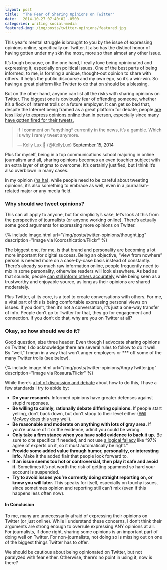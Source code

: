 ```yaml
---
layout: post
title:  "The Fear of Sharing Opinions on Twitter"
date:   2014-10-27 07:40:02 -0500
categories: writing social-media
featured-img: /img/posts/twitter-opinions/featured.jpg
---
```


This year’s mental struggle is brought to you by the issue of expressing opinions online, specifically on Twitter. It also has the distinct honor of having gotten under my skin the most, more so than almost any other issue.

It’s tough because, on the one hand, I really love being opinionated and expressing it, especially on political issues. One of the best parts of being informed, to me, is forming a unique, thought-out opinion to share with others. It helps the public discourse and my own ego, so it’s a win-win. So having a great platform like Twitter to do that on should be a blessing.

But on the other hand, anyone can list all the risks with sharing opinions on Twitter. The biggest one is obviously fear of offending someone, whether it’s a flock of Internet trolls or a future employer. It can get so bad that, despite the Internet being framed as a great platform for debate, people [are less likely to express opinions online than in person](https://www.yahoo.com/tech/study-social-media-users-shy-away-from-opinions-95832312754.html), especially since [many have gotten fired for their tweets.](http://www.businessinsider.com/twitter-fired-2011-5?op=1)

<blockquote class="twitter-tweet" lang="en">If I comment on *anything* currently in the news, it’s a gamble. Which is why I rarely tweet anymore.

— Kelly Lux  (@KellyLux) <a href="https://twitter.com/KellyLux/status/511521194672394240">September 15, 2014</a></blockquote>
<script src="//platform.twitter.com/widgets.js" async="" charset="utf-8"></script>

Plus for myself, being in a top communications school majoring in online journalism and all, sharing opinions becomes an even touchier subject with an extra layer of stigma to overcome. It’s certainly justified, but I think it’s also overblown in many cases.

In my opinion ([ha ha](http://tvtropes.org/pmwiki/pmwiki.php/Main/Pun?from=Main.IncrediblyLamePun)), while people need to be careful about tweeting opinions, it’s also something to embrace as well, even in a journalism-related major or any media field.

### Why should we tweet opinions?
This can all apply to anyone, but for simplicity’s sake, let’s look at this from the perspective of journalists (or anyone working online). There’s actually some good arguments for expressing more opinions on Twitter.

{% include image.html url="/img/posts/twitter-opinions/thought.jpg" description="Image via Kooroshication/Flickr" %}

The biggest one, for me, is that brand and personality are becoming a lot more important for digital success. Being an objective, “view from nowhere” person is needed more on a case-by-case basis instead of constantly. There’s already so much raw information online, people frequently need to mix in some personality, otherwise readers will look elsewhere. As bad as that sounds, people [can still inform others accurately](http://archive.pressthink.org/2003/09/18/jennings.html) while being seen as a trustworthy and enjoyable source, as long as their opinions are shared moderately.

Plus Twitter, at its core, is a tool to create conversations with others. For me, a vital part of this is being comfortable expressing personal views on issues. If you don’t, then it’s not a conversation, it’s just a one-way transfer of info. People don’t go to Twitter for that, they go for engagement and connection. If you don’t do that, why are you on Twitter at all?

### Okay, so how should we do it?
Good question, size three header. Even though I advocate sharing opinions on Twitter, I do acknowledge there are several rules to follow to do it well. By “well,” I mean in a way that won’t anger employers or *** off some of the many Twitter trolls (see below).

{% include image.html url="/img/posts/twitter-opinions/AngryTwitter.jpg" description="Image via Rosaura/Flickr" %}

While there’s [a lot of discussion and debate](http://stevebuttry.wordpress.com/2012/02/06/questions-and-answers-about-journalists-opinions-in-social-media/) about how to do this, I have a few standards I try to abide by:

* **Do your research.** Informed opinions have greater defenses against stupid responses.
* **Be willing to calmly, rationally debate differing opinions.** If people start yelling, don’t back down, but don’t stoop to their level either ([Will McAvoy does this very well](https://twitter.com/WillMcAvoyACN)).
* **Be reasonable and moderate on anything with lots of gray area.** If you’re unsure of it or the evidence, admit you could be wrong.
* **Only take a firm stance when you have solid evidence to back it up.** Be sure to cite specifics if needed, and not use [a logical fallacy](http://utminers.utep.edu/omwilliamson/ENGL1311/fallacies.htm) like “97% agree of experts on it, so it must automatically be right.”
* **Provide some added value through humor, personality, or interesting info.** Make it the added flair that people look forward to.
* **If an issue seems too hot or controversial, then play it safe and avoid it.** Sometimes it’s not worth the risk of getting spammed so hard your account is suspended.
* **Try to avoid issues you’re currently doing straight reporting on, or know you will later.** This speaks for itself, especially on touchy issues, since sometimes opinion and reporting still can’t mix (even if this happens less often now).

#### In Conclusion
To me, many are unnecessarily afraid of expressing their opinions on Twitter (or just online). While I understand these concerns, I don’t think their arguments are strong enough to overrule expressing ANY opinions at all. For journalists, if done right, sharing some opinions is an important part of doing well on Twitter. For non-journalists, not doing so is missing out on one of the biggest things Twitter has to offer.

We should be cautious about being opinionated on Twitter, but not paralyzed with fear either.  Otherwise, there’s no point in using it, now is there?
